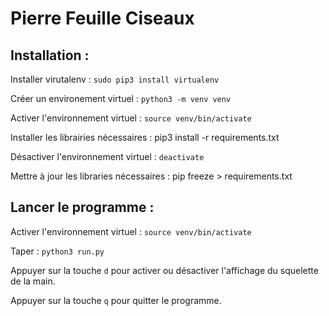 # Pierre Feuille Ciseaux

## Installation :

Installer virutalenv : `sudo pip3 install virtualenv`

Créer un environement virtuel : `python3 -m venv venv`

Activer l'environnement virtuel : `source venv/bin/activate`

Installer les librairies nécessaires : pip3 install -r requirements.txt

Désactiver l'environnement virtuel : `deactivate`

Mettre à jour les libraries nécessaires : pip freeze > requirements.txt

## Lancer le programme :

Activer l'environnement virtuel : `source venv/bin/activate`

Taper : `python3 run.py`

Appuyer sur la touche `d` pour activer ou désactiver l'affichage du squelette de la main.

Appuyer sur la touche `q` pour quitter le programme.